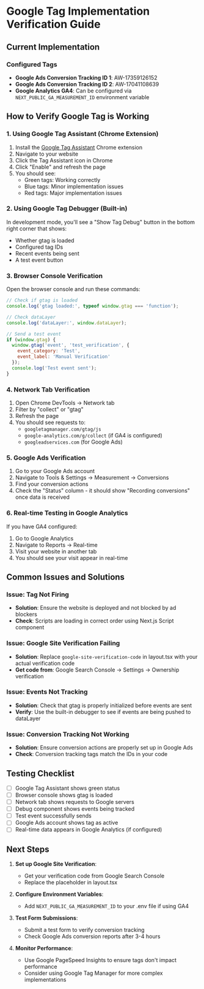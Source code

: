 # Google Tag Implementation Verification Guide

## Current Implementation

### Configured Tags
- **Google Ads Conversion Tracking ID 1**: AW-17359126152
- **Google Ads Conversion Tracking ID 2**: AW-17041108639
- **Google Analytics GA4**: Can be configured via `NEXT_PUBLIC_GA_MEASUREMENT_ID` environment variable

## How to Verify Google Tag is Working

### 1. Using Google Tag Assistant (Chrome Extension)

1. Install the [Google Tag Assistant](https://chrome.google.com/webstore/detail/tag-assistant-legacy-by-g/kejbdjndbnbjgmefkgdddjlbokphdefk) Chrome extension
2. Navigate to your website
3. Click the Tag Assistant icon in Chrome
4. Click "Enable" and refresh the page
5. You should see:
   - Green tags: Working correctly
   - Blue tags: Minor implementation issues
   - Red tags: Major implementation issues

### 2. Using Google Tag Debugger (Built-in)

In development mode, you'll see a "Show Tag Debug" button in the bottom right corner that shows:
- Whether gtag is loaded
- Configured tag IDs
- Recent events being sent
- A test event button

### 3. Browser Console Verification

Open the browser console and run these commands:

```javascript
// Check if gtag is loaded
console.log('gtag loaded:', typeof window.gtag === 'function');

// Check dataLayer
console.log('dataLayer:', window.dataLayer);

// Send a test event
if (window.gtag) {
  window.gtag('event', 'test_verification', {
    event_category: 'Test',
    event_label: 'Manual Verification'
  });
  console.log('Test event sent');
}
```

### 4. Network Tab Verification

1. Open Chrome DevTools → Network tab
2. Filter by "collect" or "gtag"
3. Refresh the page
4. You should see requests to:
   - `googletagmanager.com/gtag/js`
   - `google-analytics.com/g/collect` (if GA4 is configured)
   - `googleadservices.com` (for Google Ads)

### 5. Google Ads Verification

1. Go to your Google Ads account
2. Navigate to Tools & Settings → Measurement → Conversions
3. Find your conversion actions
4. Check the "Status" column - it should show "Recording conversions" once data is received

### 6. Real-time Testing in Google Analytics

If you have GA4 configured:
1. Go to Google Analytics
2. Navigate to Reports → Real-time
3. Visit your website in another tab
4. You should see your visit appear in real-time

## Common Issues and Solutions

### Issue: Tag Not Firing
- **Solution**: Ensure the website is deployed and not blocked by ad blockers
- **Check**: Scripts are loading in correct order using Next.js Script component

### Issue: Google Site Verification Failing
- **Solution**: Replace `google-site-verification-code` in layout.tsx with your actual verification code
- **Get code from**: Google Search Console → Settings → Ownership verification

### Issue: Events Not Tracking
- **Solution**: Check that gtag is properly initialized before events are sent
- **Verify**: Use the built-in debugger to see if events are being pushed to dataLayer

### Issue: Conversion Tracking Not Working
- **Solution**: Ensure conversion actions are properly set up in Google Ads
- **Check**: Conversion tracking tags match the IDs in your code

## Testing Checklist

- [ ] Google Tag Assistant shows green status
- [ ] Browser console shows gtag is loaded
- [ ] Network tab shows requests to Google servers
- [ ] Debug component shows events being tracked
- [ ] Test event successfully sends
- [ ] Google Ads account shows tag as active
- [ ] Real-time data appears in Google Analytics (if configured)

## Next Steps

1. **Set up Google Site Verification**:
   - Get your verification code from Google Search Console
   - Replace the placeholder in layout.tsx

2. **Configure Environment Variables**:
   - Add `NEXT_PUBLIC_GA_MEASUREMENT_ID` to your .env file if using GA4

3. **Test Form Submissions**:
   - Submit a test form to verify conversion tracking
   - Check Google Ads conversion reports after 3-4 hours

4. **Monitor Performance**:
   - Use Google PageSpeed Insights to ensure tags don't impact performance
   - Consider using Google Tag Manager for more complex implementations